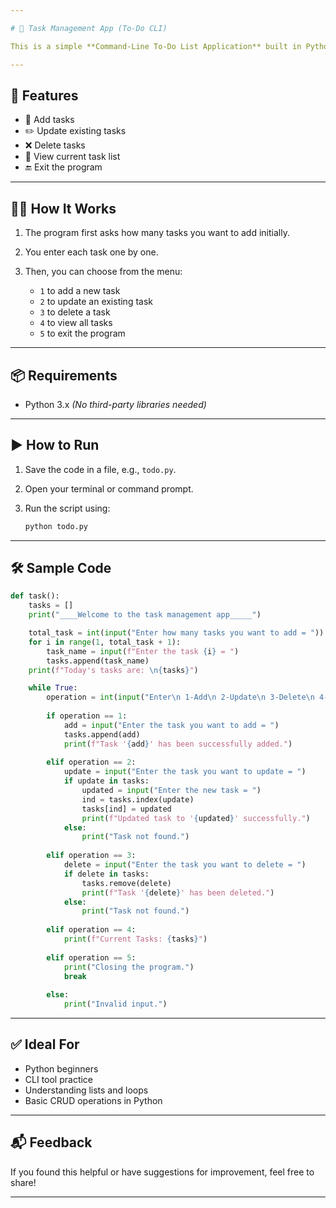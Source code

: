 ```yaml
---

# 📝 Task Management App (To-Do CLI)

This is a simple **Command-Line To-Do List Application** built in Python for beginners. It allows users to **add**, **update**, **delete**, and **view tasks** interactively through the terminal.

---
```


## 🚀 Features

* 📌 Add tasks
* ✏️ Update existing tasks
* ❌ Delete tasks
* 👀 View current task list
* 🔚 Exit the program

---

## 🧑‍💻 How It Works

1. The program first asks how many tasks you want to add initially.
2. You enter each task one by one.
3. Then, you can choose from the menu:

   * `1` to add a new task
   * `2` to update an existing task
   * `3` to delete a task
   * `4` to view all tasks
   * `5` to exit the program

---

## 📦 Requirements

* Python 3.x
  *(No third-party libraries needed)*

---

## ▶️ How to Run

1. Save the code in a file, e.g., `todo.py`.
2. Open your terminal or command prompt.
3. Run the script using:

   ```bash
   python todo.py
   ```

---

## 🛠 Sample Code

```python
def task():
    tasks = []
    print("____Welcome to the task management app_____")

    total_task = int(input("Enter how many tasks you want to add = "))
    for i in range(1, total_task + 1):
        task_name = input(f"Enter the task {i} = ")
        tasks.append(task_name)
    print(f"Today's tasks are: \n{tasks}")    

    while True:
        operation = int(input("Enter\n 1-Add\n 2-Update\n 3-Delete\n 4-View\n 5-Stop\n= "))
        
        if operation == 1:
            add = input("Enter the task you want to add = ")
            tasks.append(add)
            print(f"Task '{add}' has been successfully added.")
        
        elif operation == 2:
            update = input("Enter the task you want to update = ")
            if update in tasks:
                updated = input("Enter the new task = ")
                ind = tasks.index(update)
                tasks[ind] = updated
                print(f"Updated task to '{updated}' successfully.")
            else:
                print("Task not found.")
        
        elif operation == 3:
            delete = input("Enter the task you want to delete = ")
            if delete in tasks:
                tasks.remove(delete)
                print(f"Task '{delete}' has been deleted.")
            else:
                print("Task not found.")
        
        elif operation == 4:
            print(f"Current Tasks: {tasks}")
        
        elif operation == 5:
            print("Closing the program.")
            break
        
        else:
            print("Invalid input.")
```

---

## ✅ Ideal For

* Python beginners
* CLI tool practice
* Understanding lists and loops
* Basic CRUD operations in Python

---

## 📬 Feedback

If you found this helpful or have suggestions for improvement, feel free to share!

---

